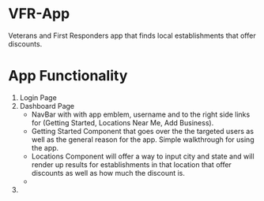 # VFR-App

Veterans and First Responders app that finds local establishments that offer discounts.

#

# App Functionality

1. Login Page
2. Dashboard Page
   - NavBar with with app emblem, username and to the right side links for (Getting Started, Locations Near Me, Add Business).
   - Getting Started Component that goes over the the targeted users as well as the general reason for the app. Simple walkthrough for using the app.
   - Locations Component will offer a way to input city and state and will render up results for establishments in that location that offer discounts as well as how much the discount is.
   -
3.
